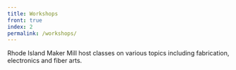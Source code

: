 ```yaml
---
title: Workshops
front: true
index: 2
permalink: /workshops/
---
```


Rhode Island Maker Mill host classes on various topics including fabrication, electronics and fiber arts.